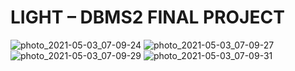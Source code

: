 # LIGHT – DBMS2 FINAL PROJECT
![photo_2021-05-03_07-09-24](https://user-images.githubusercontent.com/83560113/116834375-8dccd480-abdf-11eb-8f8b-5b90344644b1.jpg)
![photo_2021-05-03_07-09-27](https://user-images.githubusercontent.com/83560113/116834376-8efe0180-abdf-11eb-874f-c06a87c6b101.jpg)
![photo_2021-05-03_07-09-29](https://user-images.githubusercontent.com/83560113/116834377-902f2e80-abdf-11eb-9e5c-7b998a6cf075.jpg)
![photo_2021-05-03_07-09-31](https://user-images.githubusercontent.com/83560113/116834379-91605b80-abdf-11eb-8677-752f6f0f0010.jpg)
